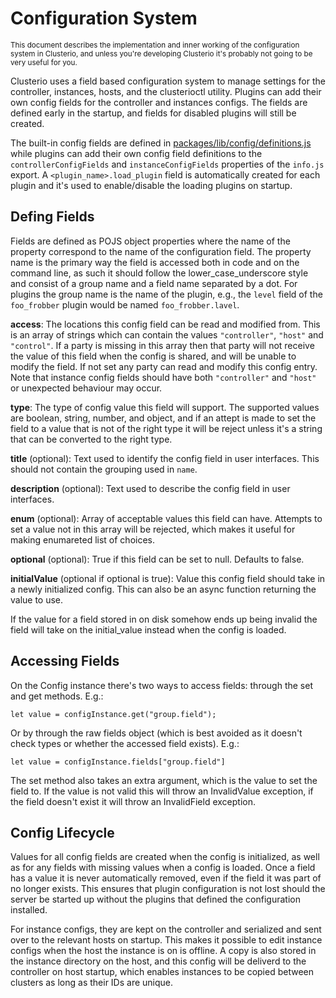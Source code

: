 # Configuration System

<sub>This document describes the implementation and inner working of the configuration system in Clusterio, and unless you're developing Clusterio it's probably not going to be very useful for you.</sub>

Clusterio uses a field based configuration system to manage settings for the controller, instances, hosts, and the clusterioctl utility.
Plugins can add their own config fields for the controller and instances configs.
The fields are defined early in the startup, and fields for disabled plugins will still be created.

The built-in config fields are defined in [packages/lib/config/definitions.js](/packages/lib/config/definitions.js) while plugins can add their own config field definitions to the `controllerConfigFields` and `instanceConfigFields` properties of the `info.js` export.
A `<plugin_name>.load_plugin` field is automatically created for each plugin and it's used to enable/disable the loading plugins on startup.


## Defing Fields

Fields are defined as POJS object properties where the name of the property correspond to the name of the configuration field.
The property name is the primary way the field is accessed both in code and on the command line, as such it should follow the lower\_case\_underscore style and consist of a group name and a field name separated by a dot.
For plugins the group name is the name of the plugin, e.g., the `level` field of the `foo_frobber` plugin would be named `foo_frobber.lavel`.

**access**:
    The locations this config field can be read and modified from.
    This is an array of strings which can contain the values `"controller"`, `"host"` and `"control"`.
    If a party is missing in this array then that party will not receive the value of this field when the config is shared, and will be unable to modify the field.
    If not set any party can read and modify this config entry.
    Note that instance config fields should have both `"controller"` and `"host"` or unexpected behaviour may occur.

**type**:
    The type of config value this field will support.
    The supported values are boolean, string, number, and object, and if an attept is made to set the field to a value that is not of the right type it will be reject unless it's a string that can be converted to the right type.

**title** (optional):
    Text used to identify the config field in user interfaces.
    This should not contain the grouping used in `name`.

**description** (optional):
    Text used to describe the config field in user interfaces.

**enum** (optional):
    Array of acceptable values this field can have.
    Attempts to set a value not in this array will be rejected, which makes it useful for making enumareted list of choices.

**optional** (optional):
    True if this field can be set to null.
    Defaults to false.

**initialValue** (optional if optional is true):
    Value this config field should take in a newly initialized config.
    This can also be an async function returning the value to use.

If the value for a field stored in on disk somehow ends up being invalid the field will take on the initial\_value instead when the config is loaded.


## Accessing Fields

On the Config instance there's two ways to access fields: through the set and get methods.
E.g.:

    let value = configInstance.get("group.field");

Or by through the raw fields object (which is best avoided as it doesn't check types or whether the accessed field exists).
E.g.:

    let value = configInstance.fields["group.field"]

The set method also takes an extra argument, which is the value to set the field to.
If the value is not valid this will throw an InvalidValue exception, if the field doesn't exist it will throw an InvalidField exception.


## Config Lifecycle

Values for all config fields are created when the config is initialized, as well as for any fields with missing values when a config is loaded.
Once a field has a value it is never automatically removed, even if the field it was part of no longer exists.
This ensures that plugin configuration is not lost should the server be started up without the plugins that defined the configuration installed.

For instance configs, they are kept on the controller and serialized and sent over to the relevant hosts on startup.
This makes it possible to edit instance configs when the host the instance is on is offline.
A copy is also stored in the instance directory on the host, and this config will be deliverd to the controller on host startup, which enables instances to be copied between clusters as long as their IDs are unique.
